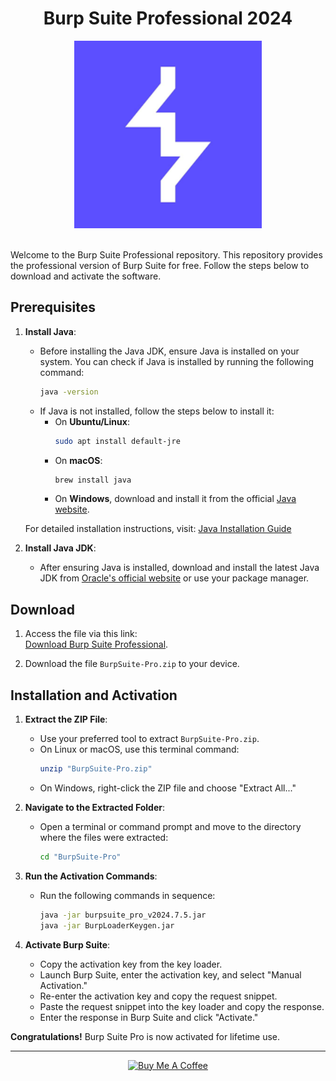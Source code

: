 <div align="center">

# Burp Suite Professional 2024

</div>


<div align="center">
  <img src="https://github.com/kalmux1/BurpSuite-Pro/blob/main/burp.png" alt="Gif" width="300" height="300"/>
</div>
<br>

Welcome to the Burp Suite Professional repository. This repository provides the professional version of Burp Suite for free. Follow the steps below to download and activate the software.

## Prerequisites

1. **Install Java**:
   - Before installing the Java JDK, ensure Java is installed on your system. You can check if Java is installed by running the following command:
     ```sh
     java -version
     ```
   - If Java is not installed, follow the steps below to install it:
     - On **Ubuntu/Linux**:
       ```sh
       sudo apt install default-jre
       ```
     - On **macOS**:
       ```sh
       brew install java
       ```
     - On **Windows**, download and install it from the official [Java website](https://www.java.com/en/download/).

   For detailed installation instructions, visit: [Java Installation Guide](https://www.java.com/en/download/help/index_installing.html)

2. **Install Java JDK**:
   - After ensuring Java is installed, download and install the latest Java JDK from [Oracle's official website](https://www.oracle.com/java/technologies/javase-downloads.html) or use your package manager.

## Download

1. Access the file via this link:  
   [Download Burp Suite Professional](https://drive.google.com/file/d/1TmF6c742JkZsPu2ruoe4It0Jop04mdNt/view?usp=drive_link).

2. Download the file `BurpSuite-Pro.zip` to your device.

## Installation and Activation

1. **Extract the ZIP File**:
   - Use your preferred tool to extract `BurpSuite-Pro.zip`.
   - On Linux or macOS, use this terminal command:
     ```sh
     unzip "BurpSuite-Pro.zip"
     ```
   - On Windows, right-click the ZIP file and choose "Extract All..."

2. **Navigate to the Extracted Folder**:
   - Open a terminal or command prompt and move to the directory where the files were extracted:
     ```sh
     cd "BurpSuite-Pro"
     ```

3. **Run the Activation Commands**:
   - Run the following commands in sequence:
     ```sh
     java -jar burpsuite_pro_v2024.7.5.jar
     java -jar BurpLoaderKeygen.jar
     ```

4. **Activate Burp Suite**:
   - Copy the activation key from the key loader.
   - Launch Burp Suite, enter the activation key, and select "Manual Activation."
   - Re-enter the activation key and copy the request snippet.
   - Paste the request snippet into the key loader and copy the response.
   - Enter the response in Burp Suite and click "Activate."

**Congratulations!** Burp Suite Pro is now activated for lifetime use.


<HR>
<div align=center>
    <a href="https://www.buymeacoffee.com/kalmux" target="_blank"><img src="https://cdn.buymeacoffee.com/buttons/v2/default-green.png" alt="Buy Me A Coffee" style="height: 60px !important;width: 217px !important;" ></a>
</div>
